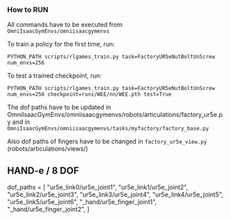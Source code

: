 
### How to RUN

All commands have to be executed from `OmniIsaacGymEnvs/omniisaacgymenvs`

To train a policy for the first time, run:
```
PYTHON_PATH scripts/rlgames_train.py task=FactoryUR5eNutBoltUnScrew num_envs=256 

```
To test a trained checkpoint, run:
```
PYTHON_PATH scripts/rlgames_train.py task=FactoryUR5eNutBoltUnScrew num_envs=256 checkpoint=runs/WEE/nn/WEE.pth test=True

```

The dof paths have to be updated in OmniIsaacGymEnvs/omniisaacgymenvs/robots/articulations/factory_ur5e.py and in `OmniIsaacGymEnvs/omniisaacgymenvs/tasks/myfactory/factory_base.py`

Also dof paths of fingers have to be changed in `factory_ur5e_view.py` (robots/articulations/views/)


## HAND-e / 8 DOF 
dof_paths = [
    "ur5e_link0/ur5e_joint1",
    "ur5e_link1/ur5e_joint2",
    "ur5e_link2/ur5e_joint3",
    "ur5e_link3/ur5e_joint4",
    "ur5e_link4/ur5e_joint5",
    "ur5e_link5/ur5e_joint6",
    "_hand/ur5e_finger_joint1", 
    "_hand/ur5e_finger_joint2",
]


